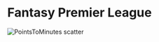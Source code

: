# Fantasy Premier League

![PointsToMinutes scatter](https://github.com/user-attachments/assets/9834eb1d-0384-4213-b9e6-0588c723336f)

